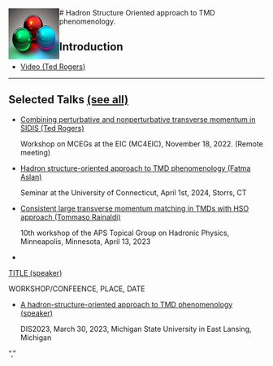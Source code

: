 <img style="float: left;" alt="" src="images/3quarks.png" width="100" height="100">  
# Hadron Structure Oriented approach to TMD phenomenology. 


## Introduction
*   <a href="https://www.youtube.com/watch?v=7Wqx9yhBXuI&t=4382s" target="_blank"> Video (Ted Rogers) </a>

* * *

##   <div>Selected Talks <a href="https://github.com/hso-tmd/hso-tmd.github.io/blob/main/slides" target="_blank"> (see all)</a></div>
* <div>
  <p><a href="https://hso-tmd.github.io/slides/tr/MC_EIC_2022.pdf" target="_blank">
     Combining perturbative and nonperturbative transverse momentum in SIDIS (Ted Rogers)</a> </p>
  <p>Workshop on MCEGs at the EIC (MC4EIC), November 18, 2022. (Remote meeting)</p>
 </div>



 
 <!-- * <div>
  <p><a href="https://hso-tmd.github.io/slides/" target="_blank">
     A hadron-structure-oriented approach to TMD phenomenology (Ted Rogers)</a> </p>
  <p>Cake Seminar, May 10, 2023, Jefferson Lab, Newport News, VA</p>
 </div> -->


* <div>
  <p><a href="https://hso-tmd.github.io/slides/fas/UConnHSO.pdf" target="_blank">
     Hadron	structure-oriented	approach	to	TMD	phenomenology (Fatma Aslan)</a> </p>
  <p>Seminar at the University of Connecticut, April 1st, 2024, Storrs, CT</p>
 </div>

* <div>
  <p><a href="https://hso-tmd.github.io/slides/train/Rainaldi_GHP2023.pdf" target="_blank">
     Consistent large transverse momentum matching in TMDs with HSO approach (Tommaso Rainaldi)</a> </p>
  <p>10th workshop of the APS Topical Group on Hadronic Physics, Minneapolis, Minnesota, April 13, 2023</p>
 </div>



 * <div>
  <p><a href="https://hso-tmd.github.io/slides/" target="_blank">
     TITLE (speaker)</a> </p>
  <p>WORKSHOP/CONFEENCE, PLACE, DATE</p>
 </div>
 
* <div>
  <p><a href="https://hso-tmd.github.io/slides/tr/DIS_2023_2.pdf" target="_blank">
     A hadron-structure-oriented approach to TMD phenomenology (speaker)</a> </p>
  <p>DIS2023, March 30, 2023, Michigan State University in East Lansing, Michigan</p>
 </div>


 “,” 

 
